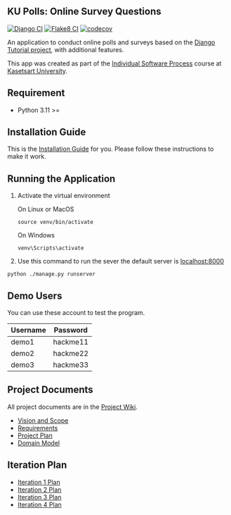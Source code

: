 ## KU Polls: Online Survey Questions 
[![Django CI](https://github.com/Ichi1234/ku-polls/actions/workflows/django.yml/badge.svg)](https://github.com/Ichi1234/ku-polls/actions/workflows/django.yml)
[![Flake8 CI](https://github.com/Ichi1234/ku-polls/actions/workflows/flake8.yml/badge.svg)](https://github.com/Ichi1234/ku-polls/actions/workflows/flake8.yml)
[![codecov](https://codecov.io/github/Ichi1234/ku-polls/graph/badge.svg?token=BAMG08FBK5)](https://codecov.io/github/Ichi1234/ku-polls)

An application to conduct online polls and surveys based
on the [Django Tutorial project](https://docs.djangoproject.com/en/5.0/intro/tutorial01/), with
additional features.

This app was created as part of the [Individual Software Process](
https://cpske.github.io/ISP) course at [Kasetsart University](https://www.ku.ac.th).

## Requirement

* Python 3.11 >=
  
## Installation Guide

This is the  [Installation Guide](./Installation.md) for you. Please follow these instructions to make it work.


## Running the Application

1. Activate the virtual environment
      
   On Linux or MacOS
   ```
   source venv/bin/activate
   ```
   On Windows
   ```
   venv\Scripts\activate
   ```

2. Use this command to run the sever the default server is [localhost:8000](http://localhost:8000)
```
python ./manage.py runserver
```

## Demo Users
You can use these account to test the program.

| Username | Password |
|----------|----------|
| demo1    | hackme11 |
| demo2    | hackme22 |
| demo3    | hackme33 |


## Project Documents

All project documents are in the [Project Wiki](../../wiki/Home).

- [Vision and Scope](../../wiki/Vision%20and%20Scope)
- [Requirements](../../wiki/Requirements)
- [Project Plan](../../wiki/Project%20Plan)
- [Domain Model](../../wiki/Domain%20Model)

## Iteration Plan

- [Iteration 1 Plan](../../wiki/Iteration%201%20Plan)
- [Iteration 2 Plan](../../wiki/Iteration%202%20Plan)
- [Iteration 3 Plan](../../wiki/Iteration%203%20Plan)
- [Iteration 4 Plan](../../wiki/Iteration%204%20Plan)






